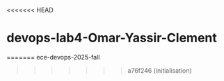 <<<<<<< HEAD
# devops-lab4-Omar-Yassir-Clement
=======
ece-devops-2025-fall
>>>>>>> a76f246 (initialisation)
